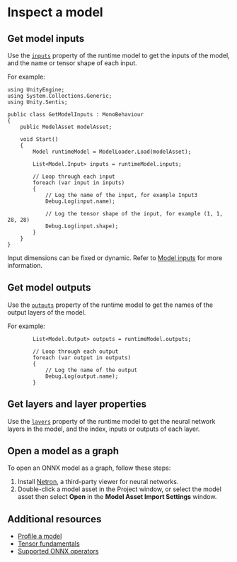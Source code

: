 # Inspect a model

## Get model inputs

Use the [`inputs`](xref:Unity.Sentis.Model.inputs) property of the runtime model to get the inputs of the model, and the name or tensor shape of each input.

For example:

```
using UnityEngine;
using System.Collections.Generic;
using Unity.Sentis;

public class GetModelInputs : MonoBehaviour
{
    public ModelAsset modelAsset;

    void Start()
    {
        Model runtimeModel = ModelLoader.Load(modelAsset);

        List<Model.Input> inputs = runtimeModel.inputs;

        // Loop through each input
        foreach (var input in inputs)
        {
            // Log the name of the input, for example Input3
            Debug.Log(input.name);

            // Log the tensor shape of the input, for example (1, 1, 28, 28)
            Debug.Log(input.shape);
        }
    }
}
```

Input dimensions can be fixed or dynamic. Refer to [Model inputs](models-concept.md#model-inputs) for more information.

## Get model outputs

Use the [`outputs`](xref:Unity.Sentis.Model.outputs) property of the runtime model to get the names of the output layers of the model.

For example:

```
        List<Model.Output> outputs = runtimeModel.outputs;
        
        // Loop through each output
        foreach (var output in outputs)
        {
            // Log the name of the output
            Debug.Log(output.name);
        }
```

## Get layers and layer properties

Use the [`layers`](xref:Unity.Sentis.Model.layers) property of the runtime model to get the neural network layers in the model, and the index, inputs or outputs of each layer.

## Open a model as a graph

To open an ONNX model as a graph, follow these steps:

1. Install [Netron](https://github.com/lutzroeder/netron), a third-party viewer for neural networks.
2. Double-click a model asset in the Project window, or select the model asset then select **Open** in the **Model Asset Import Settings** window.

## Additional resources

- [Profile a model](profile-a-model.md)
- [Tensor fundamentals](tensor-fundamentals.md)
- [Supported ONNX operators](supported-operators.md)
